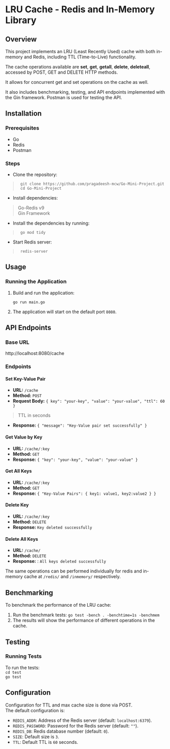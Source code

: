 
# LRU Cache - Redis and In-Memory Library

## Overview

This project implements an LRU (Least Recently Used) cache with both in-memory and Redis, including TTL (Time-to-Live) functionality.  

The cache operations available are __set__, __get__, __getall__, __delete__, __deleteall__, accessed by POST, GET and DELETE HTTP methods.  

It allows for concurrent get and set operations on the cache as well.  

It also includes benchmarking, testing, and API endpoints implemented with the Gin framework. Postman is used for testing the API.  

## Installation

### Prerequisites

*   Go
*   Redis
*   Postman

### Steps

 -  Clone the repository:
>      git clone https://github.com/pragadeesh-mcw/Go-Mini-Project.git  
>      cd Go-Mini-Project

 -  Install dependencies:  
>   Go-Redis v9  
>   Gin Framework

- Install the dependencies by running:  
>      go mod tidy
	
 -  Start Redis server:
>      redis-server

## Usage

### Running the Application

1.  Build and run the application:

	`go run main.go`

1.  The application will start on the default port `8080`. 

## API Endpoints

### Base URL

http://localhost:8080/cache

### Endpoints

#### Set Key-Value Pair

*   **URL:** `/cache`
*   **Method:** `POST`
*   **Request Body:** `{ key": "your-key", "value": "your-value", "ttl": 60 }`  
>   TTL in seconds
*   **Response:** `{ "message": "Key-Value pair set successfully" }`

#### Get Value by Key

*   **URL:** `/cache/:key`
*   **Method:** `GET`
*   **Response:** `{ "key": "your-key", "value": "your-value" }`

#### Get All Keys
*   **URL:** `/cache/:key`
*   **Method:** `GET`
*   **Response:** `{ "Key-Value Pairs": { key1: value1, key2:value2 } }`

#### Delete Key

*   **URL:** `/cache/:key`
*   **Method:** `DELETE`
*   **Response:** `Key deleted successfully` 

#### Delete All Keys
*   **URL:** `/cache/`
*   **Method:** `DELETE`
*   **Response:** : `All keys deleted successfully` 

The same operations can be performed individually for redis and in-memory cache at 
`/redis/`  and `/inmemory/` respectively.

## Benchmarking
To benchmark the performance of the LRU cache:
1.  Run the benchmark tests:
    `go test -bench . -benchtime=1s -benchmem`
1.  The results will show the performance of different operations in the cache.

## Testing

### Running Tests
To run the tests:  
`cd test`  
`go test` 

## Configuration

Configuration for TTL and max cache size is done via POST.  
The default configuration is:
*   `REDIS_ADDR`: Address of the Redis server (default: `localhost:6379`).
*   `REDIS_PASSWORD`: Password for the Redis server (default: `""`).
*   `REDIS_DB`: Redis database number (default: `0`).
*   `SIZE`: Default size is `3`.
*   `TTL`: Default TTL is `60` seconds.
